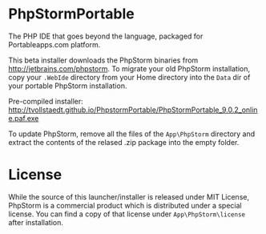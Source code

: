 PhpStormPortable
================

The PHP IDE that goes beyond the language, packaged for Portableapps.com platform.

This beta installer downloads the PhpStorm binaries from http://jetbrains.com/phpstorm. To migrate your old PhpStorm installation, copy your `.WebIde` directory from your Home directory into the `Data` dir of your portable PhpStorm installation. 

Pre-compiled installer: http://tvollstaedt.github.io/PhpstormPortable/PhpStormPortable_9.0.2_online.paf.exe

To update PhpStorm, remove all the files of the `App\PhpStorm` directory and extract the contents of the relased .zip package into the empty folder.


License
=======

While the source of this launcher/installer is released under MIT License, PhpStorm is a commercial product which is distributed under a special license. You can find a copy of that license under `App\PhpStorm\license` after installation.
